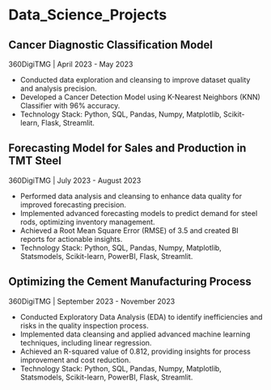 # Data_Science_Projects

## Cancer Diagnostic Classification Model
360DigiTMG | April 2023 - May 2023

- Conducted data exploration and cleansing to improve dataset quality and analysis precision.<br>
- Developed a Cancer Detection Model using K-Nearest Neighbors (KNN) Classifier with 96% accuracy.<br>
- Technology Stack: Python, SQL, Pandas, Numpy, Matplotlib, Scikit-learn, Flask, Streamlit.

## Forecasting Model for Sales and Production in TMT Steel
360DigiTMG | July 2023 - August 2023

- Performed data analysis and cleansing to enhance data quality for improved forecasting precision.<br>
- Implemented advanced forecasting models to predict demand for steel rods, optimizing inventory management.<br>
- Achieved a Root Mean Square Error (RMSE) of 3.5 and created BI reports for actionable insights.<br>
- Technology Stack: Python, SQL, Pandas, Numpy, Matplotlib, Statsmodels, Scikit-learn, PowerBI, Flask, Streamlit.

## Optimizing the Cement Manufacturing Process
360DigiTMG | September 2023 - November 2023

- Conducted Exploratory Data Analysis (EDA) to identify inefficiencies and risks in the quality inspection process.<br>
- Implemented data cleansing and applied advanced machine learning techniques, including linear regression.<br>
- Achieved an R-squared value of 0.812, providing insights for process improvement and cost reduction.<br>
- Technology Stack: Python, SQL, Pandas, Numpy, Matplotlib, Statsmodels, Scikit-learn, PowerBI, Flask, Streamlit.
